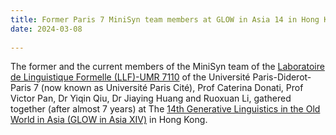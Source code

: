 ```yaml
---
title: Former Paris 7 MiniSyn team members at GLOW in Asia 14 in Hong Kong! 
date: 2024-03-08
  
---
```

The former and the current members of the MiniSyn team of the [Laboratoire de Linguistique Formelle (LLF)-UMR 7110](http://www.llf.cnrs.fr) of the Université Paris-Diderot-Paris 7 (now known as Université Paris Cité), Prof Caterina Donati, Prof Victor Pan, Dr Yiqin Qiu, Dr Jiaying Huang and Ruoxuan Li, 
gathered together (after almost 7 years) at The [14th Generative Linguistics in the Old World in Asia (GLOW in Asia XIV)](https://ling.cuhk.edu.hk/glowxiv/) in Hong Kong. 
